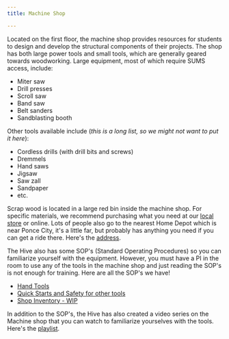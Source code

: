 ```yaml
---
title: Machine Shop

---
```


Located on the first floor, the machine shop provides resources for students to design and develop the structural components of their projects. The shop has both large power tools and small tools, which are generally geared towards woodworking. Large equipment, most of which require SUMS access, include:

- Miter saw
- Drill presses
- Scroll saw
- Band saw
- Belt sanders
- Sandblasting booth

Other tools available include (*this is a long list, so we might not want to put it here*):

- Cordless drills (with drill bits and screws)
- Dremmels
- Hand saws
- Jigsaw
- Saw zall
- Sandpaper
- etc.

Scrap wood is located in a large red bin inside the machine shop. For specific materials, we recommend purchasing what you need at our [local store](https://goo.gl/maps/y3oZAu8EDnYmPrXc8) or online. Lots of people also go to the nearest Home Depot which is near Ponce City, it's a little far, but probably has anything you need if you can get a ride there. Here's the [address](https://goo.gl/maps/umYteSfVQE2mvTZA8).

The Hive also has some SOP's (Standard Operating Procedures) so you can familiarize yourself with the equipment. However, you must have a PI in the room to use any of the tools in the machine shop and just reading the SOP's is not enough for training. Here are all the SOP's we have!

- [Hand Tools](https://docs.google.com/document/d/1SUMQI8_UgVF7M0ihd8Glz9Z2m9h9XdPRv93W0NECXdY/edit?usp=sharing)
- [Quick Starts and Safety for other tools](https://docs.google.com/document/d/1yMeGPBlozGpkKePS0IW1K93vtVHZE9u5IyeeFU0W898/edit?usp=sharing)
- [Shop Inventory - WIP](https://wiki.hive.ece.gatech.edu/doku.php?id=shopinventory)

In addition to the SOP's, the Hive has also created a video series on the Machine shop that you can watch to familiarize yourselves with the tools. Here's the [playlist](https://www.youtube.com/playlist?list=PLaHV-4SxpcHxXAjU6JqBEzSRYNgT7Uvle). 
